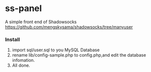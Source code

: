 ss-panel
========

A simple front end of Shadowsocks  https://github.com/mengskysama/shadowsocks/tree/manyuser

### Install
1. import sql/user.sql to you MySQL Database
2. rename lib/config-sample.php to config.php,and edit the database infomation.
3. All done.
